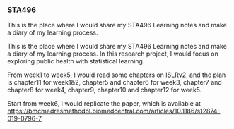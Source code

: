### STA496

This is the place where I would share my STA496 Learning notes and make a diary of my learning process.

This is the place where I would share my STA496 Learning notes and make a diary of my learning process. In this research project, I would focus on exploring public health with statistical learning.

From week1 to week5, I would read some chapters on ISLRv2, and the plan is chapter11 for week1&2, chapter5 and chapter6 for week3, chapter7 and chapter8 for week4, chapter9, chapter10 and chapter12 for week5.

Start from week6, I would replicate the paper, which is available at https://bmcmedresmethodol.biomedcentral.com/articles/10.1186/s12874-019-0796-7
